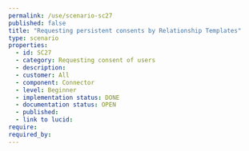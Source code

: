 ```yaml
---
permalink: /use/scenario-sc27
published: false
title: "Requesting persistent consents by Relationship Templates"
type: scenario
properties:
  - id: SC27
  - category: Requesting consent of users
  - description:
  - customer: All
  - component: Connector
  - level: Beginner
  - implementation status: DONE
  - documentation status: OPEN
  - published:
  - link to lucid:
require:
required_by:
---
```

